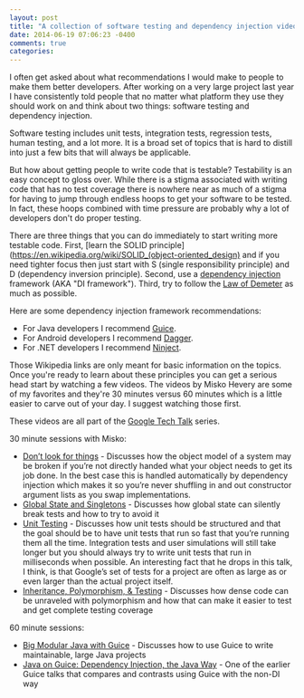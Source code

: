 ```yaml
---
layout: post
title: "A collection of software testing and dependency injection videos that all developers should watch"
date: 2014-06-19 07:06:23 -0400
comments: true
categories: 
---
```


I often get asked about what recommendations I would make to people to make them better developers.  After working on a very large project last year I have consistently told people that no matter what platform they use they should work on and think about two things: software testing and dependency injection.

Software testing includes unit tests, integration tests, regression tests, human testing, and a lot more.  It is a broad set of topics that is hard to distill into just a few bits that will always be applicable.

But how about getting people to write code that is testable?  Testability is an easy concept to gloss over.  While there is a stigma associated with writing code that has no test coverage there is nowhere near as much of a stigma for having to jump through endless hoops to get your software to be tested.  In fact, these hoops combined with time pressure are probably why a lot of developers don't do proper testing.

There are three things that you can do immediately to start writing more testable code.  First, [learn the SOLID principle](https://en.wikipedia.org/wiki/SOLID_(object-oriented_design) and if you need tighter focus then just start with S (single responsibility principle) and D (dependency inversion principle).  Second, use a [dependency injection](https://en.wikipedia.org/wiki/Dependency_injection) framework (AKA "DI framework").  Third, try to follow the [Law of Demeter](https://en.wikipedia.org/wiki/Law_of_Demeter) as much as possible.

Here are some dependency injection framework recommendations:

* For Java developers I recommend [Guice](https://code.google.com/p/google-guice/).
* For Android developers I recommend [Dagger](https://square.github.io/dagger/).
* For .NET developers I recommend [Ninject](http://www.ninject.org/).

Those Wikipedia links are only meant for basic information on the topics.  Once you're ready to learn about these principles you can get a serious head start by watching a few videos.  The videos by Misko Hevery are some of my favorites and they're 30 minutes versus 60 minutes which is a little easier to carve out of your day.  I suggest watching those first.

These videos are all part of the [Google Tech Talk](https://www.youtube.com/channel/UCtXKDgv1AVoG88PLl8nGXmw) series.

30 minute sessions with Misko:

* [Don’t look for things](http://www.youtube.com/watch?v=RlfLCWKxHJ0) - Discusses how the object model of a system may be broken if you’re not directly handed what your object needs to get its job done.  In the best case this is handled automatically by dependency injection which makes it so you’re never shuffling in and out constructor argument lists as you swap implementations.
*  [Global State and Singletons](http://www.youtube.com/watch?v=-FRm3VPhseI) - Discusses how global state can silently break tests and how to try to avoid it
*  [Unit Testing](http://www.youtube.com/watch?v=wEhu57pih5w) - Discusses how unit tests should be structured and that the goal should be to have unit tests that run so fast that you’re running them all the time.  Integration tests and user simulations will still take longer but you should always try to write unit tests that run in milliseconds when possible.  An interesting fact that he drops in this talk, I think, is that Google’s set of tests for a project are often as large as or even larger than the actual project itself.
* [Inheritance, Polymorphism, & Testing](http://www.youtube.com/watch?v=4F72VULWFvc) - Discusses how dense code can be unraveled with polymorphism and how that can make it easier to test and get complete testing coverage

60 minute sessions:

* [Big Modular Java with Guice](http://www.youtube.com/watch?v=hBVJbzAagfs) - Discusses how to use Guice to write maintainable, large Java projects
* [Java on Guice: Dependency Injection, the Java Way](http://www.youtube.com/watch?v=0iSB0L9avmg) - One of the earlier Guice talks that compares and contrasts using Guice with the non-DI way